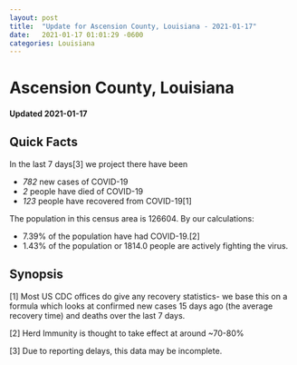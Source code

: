 ```yaml
---
layout: post
title:  "Update for Ascension County, Louisiana - 2021-01-17"
date:   2021-01-17 01:01:29 -0600
categories: Louisiana
---
```


# Ascension County, Louisiana
#### Updated 2021-01-17

## Quick Facts

In the last 7 days[3] we project there have been
- *782* new cases of COVID-19
- *2* people have died of COVID-19
- *123* people have recovered from COVID-19[1]

The population in this census area is 126604. By our calculations:
- 7.39% of the population have had COVID-19.[2]
- 1.43% of the population or 1814.0 people are actively fighting the virus.

## Synopsis




[1] Most US CDC offices do give any recovery statistics- we base this on a formula which looks at confirmed new cases
15 days ago (the average recovery time) and deaths over the last 7 days.

[2] Herd Immunity is thought to take effect at around ~70-80%

[3] Due to reporting delays, this data may be incomplete.
 
    